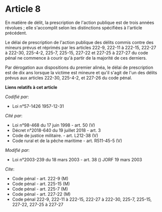 # Article 8

En matière de délit, la prescription de l'action publique est de trois années révolues ; elle s'accomplit selon les
distinctions spécifiées à l'article précédent.

Le délai de prescription de l'action publique des délits commis contre des mineurs prévus et réprimés par les articles 222-9,
222-11 à 222-15, 222-27 à 222-30, 225-4-2, 225-7, 225-15, 227-22 et 227-25 à 227-27 du code pénal ne commence à courir qu'à
partir de la majorité de ces derniers.

Par dérogation aux dispositions du premier alinéa, le délai de prescription est de dix ans lorsque la victime est mineure et
qu'il s'agit de l'un des délits prévus aux articles 222-30, 225-4-2, et 227-26 du code pénal.

**Liens relatifs à cet article**

_Codifié par_:

  - Loi n°57-1426 1957-12-31

_Cité par_:

  - Loi n°98-468 du 17 juin 1998 - art. 50 (V)
  - Décret n°2018-640 du 19 juillet 2018 - art. 3
  - Code de justice militaire. - art. L212-38 (V)
  - Code rural et de la pêche maritime - art. R511-45-5 (V)

_Modifié par_:

  - Loi n°2003-239 du 18 mars 2003 - art. 38 () JORF 19 mars 2003

_Cite_:

  - Code pénal - art. 222-9 (M)
  - Code pénal - art. 225-15 (M)
  - Code pénal - art. 225-7 (M)
  - Code pénal - art. 227-22 (M)
  - Code pénal 222-9, 222-11 à 222-15, 222-27 à 222-30, 225-7, 225-15, 227-22, 227-25 à 227-27
